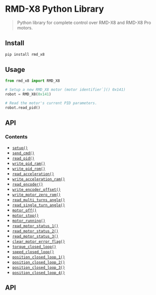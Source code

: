 # RMD-X8 Python Library

> Python library for complete control over RMD-X8 and RMD-X8 Pro motors.

## Install
```sh
pip install rmd_x8
```

## Usage
```py
from rmd_x8 import RMD_X8

# Setup a new RMD_X8 motor (motor identifier`]() 0x141)
robot = RMD_X8(0x141)

# Read the motor's current PID parameters.
robot.read_pid()
```

## API
### Contents

- [`setup()`]()
- [`send_cmd()`]()
- [`read_pid()`]()
- [`write_pid_ram()`]()
- [`write_pid_rom()`]()
- [`read_acceleration()`]()
- [`write_acceleration_ram()`]()
- [`read_encoder()`]()
- [`write_encoder_offset()`]()
- [`write_motor_zero_rom()`]()
- [`read_multi_turns_angle()`]()
- [`read_single_turn_angle()`]()
- [`motor_off()`]()
- [`motor_stop()`]()
- [`motor_running()`]()
- [`read_motor_status_1()`]()
- [`read_motor_status_2()`]()
- [`read_motor_status_3()`]()
- [`clear_motor_error_flag()`]()
- [`torque_closed_loop()`]()
- [`speed_closed_loop()`]()
- [`position_closed_loop_1()`]()
- [`position_closed_loop_2()`]()
- [`position_closed_loop_3()`]()
- [`position_closed_loop_4()`]()

## API